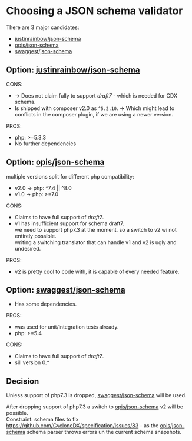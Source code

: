 # Choosing a JSON schema validator

There are 3 major candidates: 
* [justinrainbow/json-schema]
* [opis/json-schema]
* [swaggest/json-schema]

## Option: [justinrainbow/json-schema]

CONS:
* -> Does not claim fully to support _draft7_ - which is needed for CDX schema.
* Is shipped with composer v2.0 as `^5.2.10`.
  -> Which might lead to conflicts in the composer plugin, if we are using a newer version.

PROS:
* php: >=5.3.3
* No further dependencies

## Option: [opis/json-schema]

multiple versions split for different php compatibility:
* v2.0 -> php: ^7.4 || ^8.0
* v1.0 -> php: >=7.0

CONS:
* Claims to have full support of _draft7_.
* v1 has insufficient support for schema draft7.  
  we need to support php7.3 at the moment. so a switch to v2 wi not entirely possible.  
  writing a switching translator that can handle v1 and v2 is ugly and undesired.

PROS:
  * v2 is pretty cool to code with, it is capable of every needed feature.

## Option: [swaggest/json-schema]

* Has some dependencies.

PROS:
* was used for unit/integration tests already.
* php: >=5.4

CONS:
* Claims to have full support of _draft7_.
* sill version 0.*


## Decision

Unless support of php7.3 is dropped, [swaggest/json-schema] will be used.  

After dropping support of php7.3 a switch to [opis/json-schema] v2 will be possible.  
Constraint: schema files to fix https://github.com/CycloneDX/specification/issues/83 - as the [opis/json-schema] schema parser throws errors un the current schema snapshots.



[justinrainbow/json-schema]: https://packagist.org/packages/justinrainbow/json-schema
[opis/json-schema]: https://packagist.org/packages/opis/json-schema
[swaggest/json-schema]: https://packagist.org/packages/swaggest/json-schema

